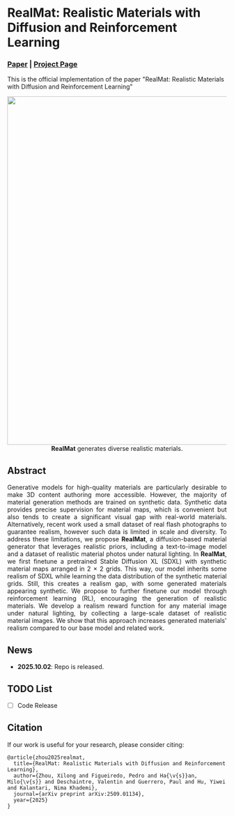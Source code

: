 # RealMat: Realistic Materials with Diffusion and Reinforcement Learning

### [Paper](https://arxiv.org/pdf/2509.01134) | [Project Page](https://pedrovfigueiredo.github.io/projects/realmat/index.html)

This is the official implementation of the paper "RealMat: Realistic Materials with Diffusion and Reinforcement Learning"

<p align="center">
<img src="assets/teaser.gif" width="800px"/> <br/>
<strong>RealMat</strong> generates diverse realistic materials.
</p>

## Abstract
<p align="justify">
Generative models for high-quality materials are particularly desirable to make 3D content authoring more accessible. However, the majority of material generation methods are trained on synthetic data. Synthetic data provides precise supervision for material maps, which is convenient but also tends to create a significant visual gap with real-world materials. Alternatively, recent work used a small dataset of real flash photographs to guarantee realism, however such data is limited in scale and diversity. To address these limitations, we propose <strong>RealMat</strong>, a diffusion-based material generator that leverages realistic priors, including a text-to-image model and a dataset of realistic material photos under natural lighting. In <strong>RealMat</strong>, we first finetune a pretrained Stable Diffusion XL (SDXL) with synthetic material maps arranged in 2 × 2 grids. This way, our model inherits some realism of SDXL while learning the data distribution of the synthetic material grids. Still, this creates a realism gap, with some generated materials appearing synthetic. We propose to further finetune our model through reinforcement learning (RL), encouraging the generation of realistic materials. We develop a realism reward function for any material image under natural lighting, by collecting a large-scale dataset of realistic material images. We show that this approach increases generated materials' realism compared to our base model and related work.
</p>

## News
- **2025.10.02**: Repo is released.

## TODO List
- [ ] Code Release

## Citation
If our work is useful for your research, please consider citing:
```
@article{zhou2025realmat,
  title={RealMat: Realistic Materials with Diffusion and Reinforcement Learning},
  author={Zhou, Xilong and Figueiredo, Pedro and Ha{\v{s}}an, Milo{\v{s}} and Deschaintre, Valentin and Guerrero, Paul and Hu, Yiwei and Kalantari, Nima Khademi},
  journal={arXiv preprint arXiv:2509.01134},
  year={2025}
}
```